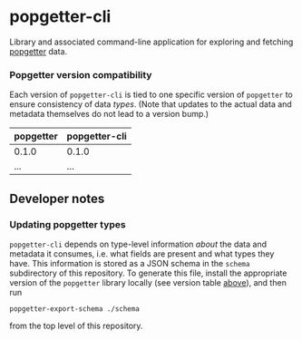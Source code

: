 # popgetter-cli

Library and associated command-line application for exploring and fetching [popgetter](https://github.com/Urban-Analytics-Technology-Platform/popgetter) data.


### Popgetter version compatibility

Each version of `popgetter-cli` is tied to one specific version of `popgetter` to ensure consistency of data _types_.
(Note that updates to the actual data and metadata themselves do not lead to a version bump.)

| popgetter    | popgetter-cli |
|--------------|---------------|
| 0.1.0        | 0.1.0         |
| ...          | ...           |


## Developer notes

### Updating popgetter types

`popgetter-cli` depends on type-level information _about_ the data and metadata it consumes, i.e. what fields are present and what types they have.
This information is stored as a JSON schema in the `schema` subdirectory of this repository.
To generate this file, install the appropriate version of the `popgetter` library locally (see version table [above](#popgetter-version-compatibility)), and then run

```
popgetter-export-schema ./schema
```

from the top level of this repository.
